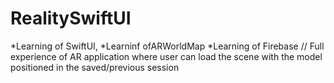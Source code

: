 # RealitySwiftUI

*Learning of SwiftUI, 
*Learninf ofARWorldMap
*Learning of Firebase
//
Full experience of AR application where user can load the scene with the model positioned in the saved/previous session
